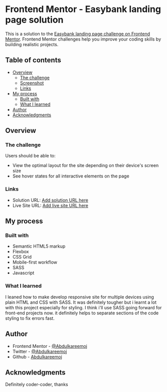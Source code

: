 # Frontend Mentor - Easybank landing page solution

This is a solution to the [Easybank landing page challenge on Frontend Mentor](https://www.frontendmentor.io/challenges/easybank-landing-page-WaUhkoDN). Frontend Mentor challenges help you improve your coding skills by building realistic projects.

## Table of contents

- [Overview](#overview)
  - [The challenge](#the-challenge)
  - [Screenshot](#screenshot)
  - [Links](#links)
- [My process](#my-process)
  - [Built with](#built-with)
  - [What I learned](#what-i-learned)
- [Author](#author)
- [Acknowledgments](#acknowledgments)

## Overview

### The challenge

Users should be able to:

- View the optimal layout for the site depending on their device's screen size
- See hover states for all interactive elements on the page
 
### Links

- Solution URL: [Add solution URL here](https://github.com/Abdulkareemoj/easybank-landing-page)
- Live Site URL: [Add live site URL here](https://abdulkareemoj.github.io/easybank-landing-page/)

## My process

### Built with

- Semantic HTML5 markup
- Flexbox
- CSS Grid
- Mobile-first workflow
- SASS
- Javascript

### What I learned

I leaned how to make develop responsive site for multiple devices using plain HTML and CSS with SASS. It was definitely tougher but i learnt a lot with this project especially for styling.
I think i'll use SASS going forward for front-end projects now. it definitely helps to separate sections of the code styling to fix errors fast.


## Author

- Frontend Mentor - [@Abdulkareemoj](https://www.frontendmentor.io/profile/yourusername)
- Twitter - [@Abdulkareemoj](https://www.twitter.com/yourusername)
- Github - [Abdulkareemoj](https://www.github.com/Abdulkareemoj)

## Acknowledgments

Definitely coder-coder, thanks
